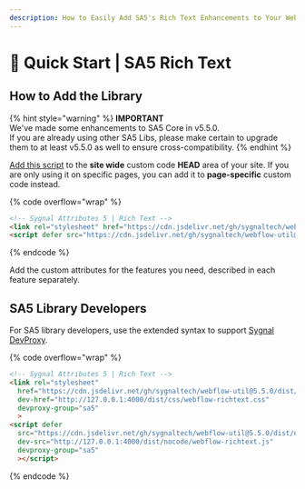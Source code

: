 ```yaml
---
description: How to Easily Add SA5's Rich Text Enhancements to Your Webflow Site
---
```


# 🚀 Quick Start | SA5 Rich Text

## How to Add the Library  <a href="#step-1---add-the-library" id="step-1---add-the-library"></a>

{% hint style="warning" %}
**IMPORTANT** \
We've made some enhancements to SA5 Core in v5.5.0. \
If you are already using other SA5 Libs, please make certain to upgrade them to at least v5.5.0 as well to ensure cross-compatibility.&#x20;
{% endhint %}

[Add this script](../overview/how-to-add-custom-code.md) to the **site wide** custom code **HEAD** area of your site. If you are only using it on specific pages, you can add it to **page-specific** custom code instead.

{% code overflow="wrap" %}
```html
<!-- Sygnal Attributes 5 | Rich Text --> 
<link rel="stylesheet" href="https://cdn.jsdelivr.net/gh/sygnaltech/webflow-util@5.5.0/dist/css/webflow-richtext.css"> 
<script defer src="https://cdn.jsdelivr.net/gh/sygnaltech/webflow-util@5.5.0/dist/nocode/webflow-richtext.js"></script>
```
{% endcode %}

Add the custom attributes for the features you need, described in each feature separately. &#x20;

## SA5 Library Developers

For SA5 library developers, use the extended syntax to support [Sygnal DevProxy](https://engine.sygnal.com/devproxy).&#x20;

{% code overflow="wrap" %}
```html
<!-- Sygnal Attributes 5 | Rich Text --> 
<link rel="stylesheet" 
  href="https://cdn.jsdelivr.net/gh/sygnaltech/webflow-util@5.5.0/dist/css/webflow-richtext.css"
  dev-href="http://127.0.0.1:4000/dist/css/webflow-richtext.css"
  devproxy-group="sa5"
  > 
<script defer 
  src="https://cdn.jsdelivr.net/gh/sygnaltech/webflow-util@5.5.0/dist/nocode/webflow-richtext.js" 
  dev-src="http://127.0.0.1:4000/dist/nocode/webflow-richtext.js"
  devproxy-group="sa5"
  ></script>
```
{% endcode %}















